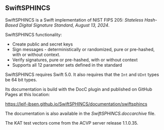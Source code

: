 ## SwiftSPHINCS

SwiftSPHINCS is a Swift implementation of NIST FIPS 205: *Stateless Hash-Based Digital Signature Standard, August 13, 2024*.

SwiftSPHINCS functionality:

* Create public and secret keys
* Sign messages - deterministically or randomized, pure or pre-hashed, with or without context.
* Verify signatures, pure or pre-hashed, with or without context
* Supports all 12 parameter sets defined in the standard

SwiftSPHINCS requires Swift 5.0. It also requires that the `Int` and `UInt` types be 64 bit types.

Its documentation is build with the DocC plugin and published on GitHub Pages at this location:

https://leif-ibsen.github.io/SwiftSPHINCS/documentation/swiftsphincs

The documentation is also available in the *SwiftSPHINCS.doccarchive* file.

The KAT test vectors come from the ACVP server release 1.1.0.35.
